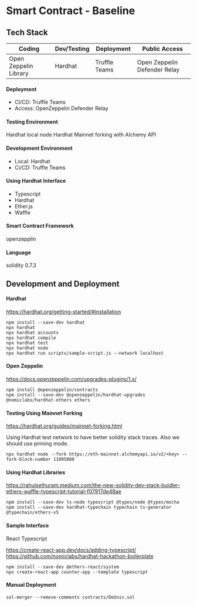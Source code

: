 # Smart Contract - Baseline

## Tech Stack
| Coding                | Dev/Testing | Deployment    | Public Access                |
|-----------------------|-------------|---------------|------------------------------|
| Open Zeppelin Library | Hardhat     | Truffle Teams | Open Zeppelin Defender Relay |

#### Deployment
- CI/CD: Truffle Teams
- Access: OpenZeppelin Defender Relay

#### Testing Environment
Hardhat local node
Hardhat Mainnet forking with Alchemy API

#### Development Environment
- Local: Hardhat
- Ci/CD: Truffle Teams

#### Using Hardhat Interface
- Typescript
- Hardhat
- Ether.js
- Waffle

#### Smart Contract Framework
openzepplin

#### Language
solidity 0.7.3

## Development and Deployment
#### Hardhat

https://hardhat.org/getting-started/#installation
```
npm install --save-dev hardhat
npx hardhat
npx hardhat accounts
npx hardhat compile
npx hardhat test
npx hardhat node
npx hardhat run scripts/sample-script.js --network localhost
```

#### Open Zeppelin

https://docs.openzeppelin.com/upgrades-plugins/1.x/
```
npm install @openzeppelin/contracts
npm install --save-dev @openzeppelin/hardhat-upgrades @nomiclabs/hardhat-ethers ethers
```

#### Testing Using Mainnet Forking

https://hardhat.org/guides/mainnet-forking.html

Using Hardhat test network to have better solidity stack traces.
Also we should use pinning mode.
```
npx hardhat node --fork https://eth-mainnet.alchemyapi.io/v2/<key> --fork-block-number 11095000
```

#### Using Hardhat Libraries

https://rahulsethuram.medium.com/the-new-solidity-dev-stack-buidler-ethers-waffle-typescript-tutorial-f07917de48ae
```
npm install --save-dev ts-node typescript @types/node @types/mocha
npm install --save-dev hardhat-typechain typechain ts-generator @typechain/ethers-v5
```

#### Sample Interface

React Typescript

https://create-react-app.dev/docs/adding-typescript/
https://github.com/nomiclabs/hardhat-hackathon-boilerplate
```
npm install --save-dev @ethers-react/system
npx create-react-app counter-app --template typescript
```

#### Manual Deployment
```
sol-merger --remove-comments contracts/DeUniv.sol
```